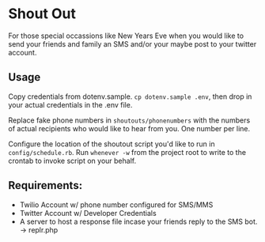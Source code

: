 # Shout Out

For those special occassions like New Years Eve when you would like to send
your friends and family an SMS and/or your maybe post to your twitter account.

## Usage

Copy credentials from dotenv.sample. `cp dotenv.sample .env`, then drop in your
actual credentials in the .env file.

Replace fake phone numbers in `shoutouts/phonenumbers` with the numbers of
actual recipients who would like to hear from you. One number per line.

Configure the location of the shoutout script you'd like to run in
`config/schedule.rb`. Run `whenever -w` from the project root to write to the
crontab to invoke script on your behalf.

## Requirements:

- Twilio Account w/ phone number configured for SMS/MMS
- Twitter Account w/ Developer Credentials
- A server to host a response file incase your friends reply to the SMS bot. -> replr.php

